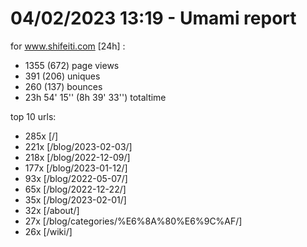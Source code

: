 # 04/02/2023 13:19 - Umami report
for www.shifeiti.com [24h] :

 - 1355 (672) page views
 - 391 (206) uniques
 - 260 (137) bounces
 - 23h 54' 15'' (8h 39' 33'') totaltime


top 10 urls:
 - 285x [/]
 - 221x [/blog/2023-02-03/]
 - 218x [/blog/2022-12-09/]
 - 177x [/blog/2023-01-12/]
 - 93x [/blog/2022-05-07/]
 - 65x [/blog/2022-12-22/]
 - 35x [/blog/2023-02-01/]
 - 32x [/about/]
 - 27x [/blog/categories/%E6%8A%80%E6%9C%AF/]
 - 26x [/wiki/]


